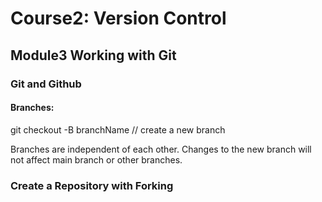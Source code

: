 # Course2: Version Control

## Module3 Working with Git

### Git and Github

#### Branches:

git checkout -B branchName // create a new branch

Branches are independent of each other. Changes to the new branch will not affect main branch or other branches.


### Create a Repository with Forking
